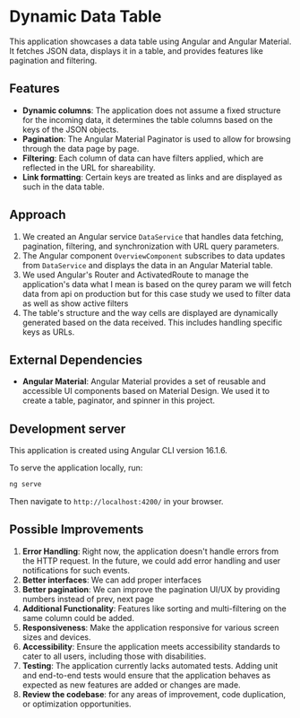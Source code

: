 # Dynamic Data Table

This application showcases a data table using Angular and Angular Material. It fetches JSON data, displays it in a table, and provides features like pagination and filtering.

## Features

- **Dynamic columns**: The application does not assume a fixed structure for the incoming data, it determines the table columns based on the keys of the JSON objects.
- **Pagination**: The Angular Material Paginator is used to allow for browsing through the data page by page.
- **Filtering**: Each column of data can have filters applied, which are reflected in the URL for shareability.
- **Link formatting**: Certain keys are treated as links and are displayed as such in the data table.

## Approach

1. We created an Angular service `DataService` that handles data fetching, pagination, filtering, and synchronization with URL query parameters.
2. The Angular component `OverviewComponent` subscribes to data updates from `DataService` and displays the data in an Angular Material table.
3. We used Angular's Router and ActivatedRoute to manage the application's data what I mean is based on the qurey param we will fetch data from api on production but for this case study we used to filter data as well as show active filters
4. The table's structure and the way cells are displayed are dynamically generated based on the data received. This includes handling specific keys as URLs.

## External Dependencies

- **Angular Material**: Angular Material provides a set of reusable and accessible UI components based on Material Design. We used it to create a table, paginator, and spinner in this project.

## Development server

This application is created using Angular CLI version 16.1.6.

To serve the application locally, run:

```bash
ng serve
```

Then navigate to `http://localhost:4200/` in your browser.

## Possible Improvements

1. **Error Handling**: Right now, the application doesn't handle errors from the HTTP request. In the future, we could add error handling and user notifications for such events.
2. **Better interfaces**: We can add proper interfaces
3. **Better pagination**: We can improve the pagination UI/UX by providing numbers instead of prev, next page
4. **Additional Functionality**: Features like sorting and multi-filtering on the same column could be added.
5. **Responsiveness**: Make the application responsive for various screen sizes and devices.
6. **Accessibility**: Ensure the application meets accessibility standards to cater to all users, including those with disabilities.
7. **Testing**: The application currently lacks automated tests. Adding unit and end-to-end tests would ensure that the application behaves as expected as new features are added or changes are made.
8. **Review the codebase**: for any areas of improvement, code duplication, or optimization opportunities.
